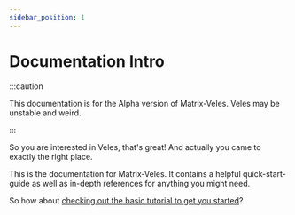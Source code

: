 ```yaml
---
sidebar_position: 1
---
```


# Documentation Intro

:::caution

This documentation is for the Alpha version of Matrix-Veles. Veles may be unstable and weird.

:::

So you are interested in Veles, that's great! And actually you came
to exactly the right place.

This is the documentation for Matrix-Veles. It contains a helpful
quick-start-guide as well as in-depth references for anything
you might need.

So how about [checking out the basic tutorial to get you started](./tutorial-basics/install)?
